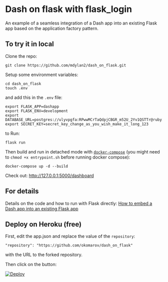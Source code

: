 # Dash on flask with flask_login

An example of a seamless integration of a Dash app into an existing Flask app based on the application factory pattern.

## To try it in local

Clone the repo:

```
git clone https://github.com/mdylan2/dash_on_flask.git
```

Setup some environment variables:

```
cd dash_on_flask
touch .env
```

and add this in the `.env` file:

```
export FLASK_APP=dashapp
export FLASK_ENV=development
export DATABASE_URL=postgres://ulyvpgfa:RPwwMCrTaQdpjCBGR_m52U_2Yv1QSTTr@ruby.db.elephantsql.com/ulyvpgfa
export SECRET_KEY=secret_key_change_as_you_wish_make_it_long_123
```

to Run:
```
flask run
```

Then build and run in detached mode with [`docker-compose`](https://docs.docker.com/compose/reference/up/) (you might need to `chmod +x entrypoint.sh` before running docker compose):

```
docker-compose up -d --build
```

Check out: http://127.0.0.1:5000/dashboard

## For details

Details on the code and how to run with Flask directly:
[How to embed a Dash app into an existing Flask app](https://medium.com/@olegkomarov_77860/how-to-embed-a-dash-app-into-an-existing-flask-app-ea05d7a2210b)

## Deploy on Heroku (free)

First, edit the app.json and replace the value of the `repository`:

```
"repository": "https://github.com/okomarov/dash_on_flask"
```

with the URL to the forked repository.

Then click on the button:

[![Deploy](https://www.herokucdn.com/deploy/button.svg)](https://heroku.com/deploy)
